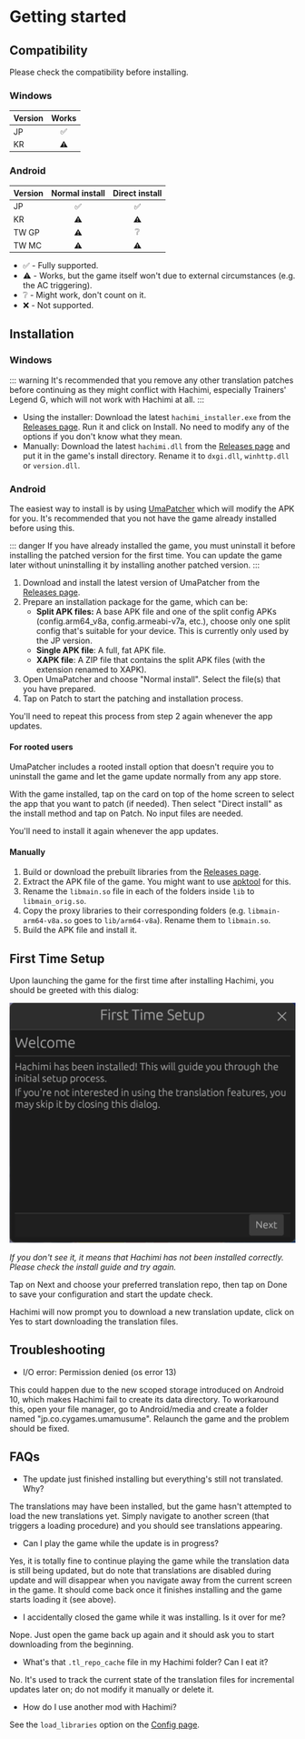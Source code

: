 # Getting started

## Compatibility

Please check the compatibility before installing.

### Windows
| Version | Works |
| --- | :---: |
| JP | ✅ |
| KR | ⚠️ |

### Android

| Version | Normal install | Direct install |
| --- | :---: | :---: |
| JP | ✅ | ✅ |
| KR | ⚠️ | ⚠️ |
| TW GP | ⚠️ | ❔ |
| TW MC | ⚠️ | ⚠️ |
- ✅ - Fully supported.
- ⚠️ - Works, but the game itself won't due to external circumstances (e.g. the AC triggering).
- ❔ - Might work, don't count on it.
- ❌ - Not supported.


## Installation

### Windows

::: warning
It's recommended that you remove any other translation patches before continuing as they might conflict with Hachimi, especially Trainers' Legend G, which will not work with Hachimi at all.
:::

- Using the installer: Download the latest `hachimi_installer.exe` from the [Releases page](https://github.com/Hachimi-Hachimi/Hachimi/releases). Run it and click on Install. No need to modify any of the options if you don't know what they mean.
- Manually: Download the latest `hachimi.dll` from the [Releases page](https://github.com/Hachimi-Hachimi/Hachimi/releases) and put it in the game's install directory. Rename it to `dxgi.dll`, `winhttp.dll` or `version.dll`.

### Android

The easiest way to install is by using [UmaPatcher](https://github.com/LeadRDRK/UmaPatcher) which will modify the APK for you. It's recommended that you not have the game already installed before using this.

::: danger
If you have already installed the game, you must uninstall it before installing the patched version for the first time. You can update the game later without uninstalling it by installing another patched version.
:::

1. Download and install the latest version of UmaPatcher from the [Releases page](https://github.com/LeadRDRK/UmaPatcher/releases).
2. Prepare an installation package for the game, which can be:
    - **Split APK files:** A base APK file and one of the split config APKs (config.arm64_v8a, config.armeabi-v7a, etc.),
    choose only one split config that's suitable for your device.
    This is currently only used by the JP version.
    - **Single APK file**: A full, fat APK file.
    - **XAPK file**: A ZIP file that contains the split APK files (with the extension renamed to XAPK).
3. Open UmaPatcher and choose "Normal install". Select the file(s) that you have prepared.
4. Tap on Patch to start the patching and installation process.

You'll need to repeat this process from step 2 again whenever the app updates.

#### For rooted users
UmaPatcher includes a rooted install option that doesn't require you to uninstall the game and let the game update normally from any app store.

With the game installed, tap on the card on top of the home screen to select the app that you want to patch (if needed). Then select "Direct install" as the install method and tap on Patch. No input files are needed.

You'll need to install it again whenever the app updates.

#### Manually
1. Build or download the prebuilt libraries from the [Releases page](https://github.com/Hachimi-Hachimi/Hachimi/releases).
2. Extract the APK file of the game. You might want to use [apktool](https://apktool.org/) for this.
3. Rename the `libmain.so` file in each of the folders inside `lib` to `libmain_orig.so`.
4. Copy the proxy libraries to their corresponding folders (e.g. `libmain-arm64-v8a.so` goes to `lib/arm64-v8a`). Rename them to `libmain.so`.
5. Build the APK file and install it.

## First Time Setup
Upon launching the game for the first time after installing Hachimi, you should be greeted with this dialog:

![First Time Setup](/assets/first-time-setup.jpg)

*If you don't see it, it means that Hachimi has not been installed correctly. Please check the install guide and try again.*

Tap on Next and choose your preferred translation repo, then tap on Done to save your configuration and start the update check.

Hachimi will now prompt you to download a new translation update, click on Yes to start downloading the translation files.

## Troubleshooting
- I/O error: Permission denied (os error 13)

This could happen due to the new scoped storage introduced on Android 10, which makes Hachimi fail to create its data directory. To workaround this, open your file manager, go to Android/media and create a folder named "jp.co.cygames.umamusume". Relaunch the game and the problem should be fixed.

## FAQs
- The update just finished installing but everything's still not translated. Why?

The translations may have been installed, but the game hasn't attempted to load the new translations yet. Simply navigate to another screen (that triggers a loading procedure) and you should see translations appearing.

- Can I play the game while the update is in progress?

Yes, it is totally fine to continue playing the game while the translation data is still being updated, but do note that translations are disabled during update and will disappear when you navigate away from the current screen in the game. It should come back once it finishes installing and the game starts loading it (see above).

- I accidentally closed the game while it was installing. Is it over for me?

Nope. Just open the game back up again and it should ask you to start downloading from the beginning.

- What's that `.tl_repo_cache` file in my Hachimi folder? Can I eat it?

No. It's used to track the current state of the translation files for incremental updates later on; do not modify it manually or delete it.

- How do I use another mod with Hachimi?

See the `load_libraries` option on the [Config page](/docs/config).